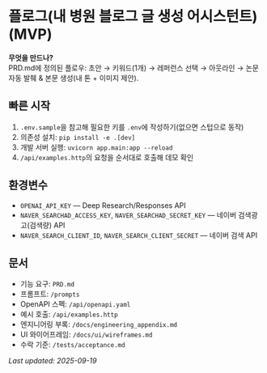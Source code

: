 # 플로그(내 병원 블로그 글 생성 어시스턴트) (MVP)

**무엇을 만드나?**  
PRD.md에 정의된 플로우: 초안 → 키워드(1개) → 레퍼런스 선택 → 아웃라인 → 논문 자동 발췌 & 본문 생성(내 톤 + 이미지 제안).

## 빠른 시작
1) `.env.sample`을 참고해 필요한 키를 `.env`에 작성하기(없으면 스텁으로 동작)
2) 의존성 설치: `pip install -e .[dev]`
3) 개발 서버 실행: `uvicorn app.main:app --reload`
4) `/api/examples.http`의 요청을 순서대로 호출해 데모 확인

## 환경변수
- `OPENAI_API_KEY` — Deep Research/Responses API
- `NAVER_SEARCHAD_ACCESS_KEY`, `NAVER_SEARCHAD_SECRET_KEY` — 네이버 검색광고(검색량) API
- `NAVER_SEARCH_CLIENT_ID`, `NAVER_SEARCH_CLIENT_SECRET` — 네이버 검색 API

## 문서
- 기능 요구: `PRD.md`
- 프롬프트: `/prompts`
- OpenAPI 스펙: `/api/openapi.yaml`
- 예시 호출: `/api/examples.http`
- 엔지니어링 부록: `/docs/engineering_appendix.md`
- UI 와이어프레임: `/docs/ui/wireframes.md`
- 수락 기준: `/tests/acceptance.md`

_Last updated: 2025-09-19_

